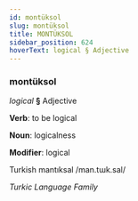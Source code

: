 ```yaml
---
id: montüksol
slug: montüksol
title: MONTÜKSOL
sidebar_position: 624
hoverText: logical § Adjective
---
```


### montüksol

*logical* **§** Adjective

**Verb**: to be logical

**Noun**: logicalness

**Modifier**: logical

Turkish mantıksal /man.tɯk.sal/

*Turkic Language Family*